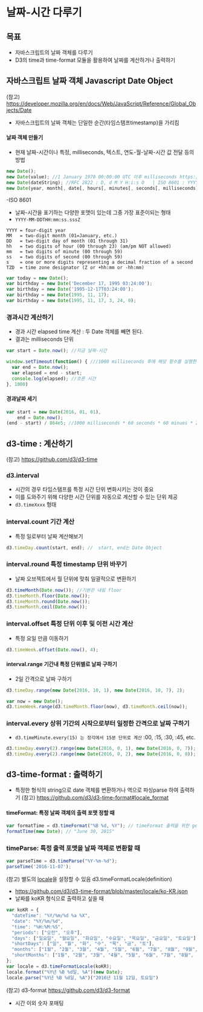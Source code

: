 날짜-시간 다루기
===

목표
---
- 자바스크립트의 날짜 객체를 다루기
- D3의 time과 time-format 모듈을 활용하여 날짜를 계산하거나 출력하기


자바스크립트 날짜 객체 Javascript Date Object
---
(참고) https://developer.mozilla.org/en/docs/Web/JavaScript/Reference/Global_Objects/Date

- 자바스크립트의 날짜 객체는 단일한 순간(타임스탬프timestamp)을 가리킴


#### 날짜 객체 만들기
 - 현재 날짜-시간이나 특정, milliseconds, 텍스트, 연도-월-날짜-시간 값 전달 등의 방법
```javascript
new Date();
new Date(value); //1 January 1970 00:00:00 UTC 이후 milliseconds https://en.wikipedia.org/wiki/Unix_time
new Date(dateString); //RFC 2822 : D, d M Y H:i:s O   | ISO 8601 : YYYY-MM-DDTHH:mm:ss.sssZ
new Date(year, month[, date[, hours[, minutes[, seconds[, milliseconds]]]]]); //month가 0–11까지것에 주의!
```

-ISO 8601
 - 날짜-시간을 표기하는 다양한 포맷이 있는데 그중 가장 표준이되는 형태 
 - `YYYY-MM-DDTHH:mm:ss.sssZ`

```
YYYY = four-digit year
MM   = two-digit month (01=January, etc.)
DD   = two-digit day of month (01 through 31)
hh   = two digits of hour (00 through 23) (am/pm NOT allowed)
mm   = two digits of minute (00 through 59)
ss   = two digits of second (00 through 59)
s    = one or more digits representing a decimal fraction of a second
TZD  = time zone designator (Z or +hh:mm or -hh:mm)
```


```javascript
var today = new Date();
var birthday = new Date('December 17, 1995 03:24:00');
var birthday = new Date('1995-12-17T03:24:00');
var birthday = new Date(1995, 11, 17);
var birthday = new Date(1995, 11, 17, 3, 24, 0);
```


### 경과시간 계산하기
- 경과 시간 elapsed time 계산 : 두 Date 객체를 빼면 된다.
 - 결과는 milliseconds 단위


```javascript
var start = Date.now(); //지금 날짜-시간

window.setTimeout(function() { ///1000 milliseconds 후에 해당 함수를 실행한다.
  var end = Date.now(); 
  var elapsed = end - start;
  console.log(elapsed); //흐른 시간 
}, 1000)
```

#### 경과날짜 세기
```javascript
var start = new Date(2016, 01, 01),
    end = Date.now();
(end - start) / 864e5; //1000 milliseconds * 60 seconds * 60 minues * 24 hours 
```

d3-time : 계산하기
---
(참고) https://github.com/d3/d3-time

### d3.interval
 - 시간의 경우 타임스탬프를 특정 시간 단위 변화시키는 것이 중요
 - 이를 도와주기 위해 다양한 시간 단위를 자동으로 계산할 수 있는 단위 제공
 - `d3.timeXxxx` 형태 

### interval.count 기간 계산

- 특정 일로부터 날짜 계산해보기
```javascript
d3.timeDay.count(start, end); //  start, end는 Date Object
```

### interval.round 특정 timestamp 단위 바꾸기

- 날짜 오브젝트에서 월 단위에 맞춰 일괄적으로 변환하기 
```javascript
d3.timeMonth(Date.now()); //기본은 내림 floor
d3.timeMonth.floor(Date.now());
d3.timeMonth.round(Date.now());
d3.timeMonth.ceil(Date.now());
```

### interval.offset 특정 단위 이후 및 이전 시간 계산 

- 특정 요일 만큼 이동하기
```javascript
d3.timeWeek.offset(Date.now(), 4);
```

#### interval.range 기간내 특정 단위별로 날짜 구하기

- 2일 간격으로 날짜 구하기
```javascript
d3.timeDay.range(new Date(2016, 10, 1), new Date(2016, 10, 7), 2);
```

```javascript
var now = new Date();
d3.timeWeek.range(d3.timeMonth.floor(now), d3.timeMonth.ceil(now));
```

### interval.every 상위 기간의 시작으로부터 일정한 간격으로 날짜 구하기
 - `d3.timeMinute.every(15) 는 정각에서 15분 단위로 계산` :00, :15, :30, :45, etc. 
```javascript
d3.timeDay.every(2).range(new Date(2016, 0, 1), new Date(2016, 0, 7));
d3.timeDay.every(2).range(new Date(2016, 0, 2), new Date(2016, 0, 8)); // d3.timeDay의 상위 단위는 Month 이므로, 1일부터 시작하여 2일씩 간격이동
```

d3-time-format : 출력하기 
---
- 특정한 형식의 string으로 date 객체를 변환하거나 역으로 파싱parse 하여 출력하기
(참고) https://github.com/d3/d3-time-format#locale_format

#### timeFormat: 특정 날짜 객체의 출력 포맷 정할 때
```javascript
var formatTime = d3.timeFormat("%B %d, %Y"); // timeFormat 출력을 위한 generator 생성
formatTime(new Date); // "June 30, 2015"
```

### timeParse: 특정 출력 포맷을 날짜 객체로 변환할 때 
```javascript
var parseTime = d3.timeParse("%Y-%m-%d");
parseTime('2016-11-07');
```



(참고) 별도의 [locale](https://ko.wikipedia.org/wiki/%EB%A1%9C%EC%BC%80%EC%9D%BC)을 설정할 수 있음 d3.timeFormatLocale(definition)
- https://github.com/d3/d3-time-format/blob/master/locale/ko-KR.json
- 날짜를 koKR 형식으로 출력하고 싶을 때 

```javascript
var koKR = {
  "dateTime": "%Y/%m/%d %a %X",
  "date": "%Y/%m/%d",
  "time": "%H:%M:%S",
  "periods": ["오전", "오후"],
  "days": ["일요일", "월요일", "화요일", "수요일", "목요일", "금요일", "토요일"],
  "shortDays": ["일", "월", "화", "수", "목", "금", "토"],
  "months": ["1월", "2월", "3월", "4월", "5월", "6월", "7월", "8월", "9월", "10월", "11월", "12월"],
  "shortMonths": ["1월", "2월", "3월", "4월", "5월", "6월", "7월", "8월", "9월", "10월", "11월", "12월"]
};
var locale = d3.timeFormatLocale(koKR);
locale.format("%Y년 %B %d일, %A")(new Date);
locale.parse("%Y년 %B %d일, %A")("2016년 11월 12일, 토요일")
```

(참고) d3-format https://github.com/d3/d3-format
- 시간 이외 숫자 포매팅
